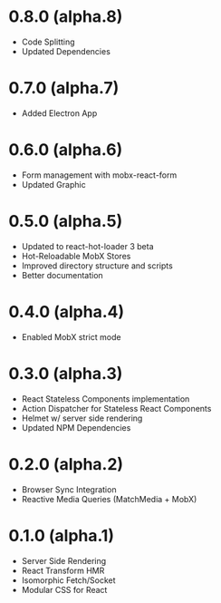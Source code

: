 # 0.8.0 (alpha.8)

* Code Splitting
* Updated Dependencies

# 0.7.0 (alpha.7)

* Added Electron App

# 0.6.0 (alpha.6)

* Form management with mobx-react-form
* Updated Graphic

# 0.5.0 (alpha.5)

* Updated to react-hot-loader 3 beta
* Hot-Reloadable MobX Stores
* Improved directory structure and scripts
* Better documentation

# 0.4.0 (alpha.4)

* Enabled MobX strict mode

# 0.3.0 (alpha.3)

* React Stateless Components implementation
* Action Dispatcher for Stateless React Components
* Helmet w/ server side rendering
* Updated NPM Dependencies

# 0.2.0 (alpha.2)

* Browser Sync Integration
* Reactive Media Queries (MatchMedia + MobX)

# 0.1.0 (alpha.1)

* Server Side Rendering
* React Transform HMR
* Isomorphic Fetch/Socket
* Modular CSS for React
